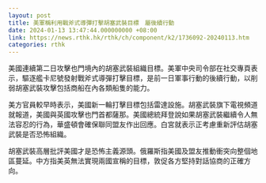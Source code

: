 ```yaml
---
layout: post
title: 美軍稱利用戰斧式導彈打擊胡塞武裝目標　屬後續行動
date: 2024-01-13 13:47:44.000000000 +08:00
link: https://news.rthk.hk/rthk/ch/component/k2/1736092-20240113.htm
categories: rthk
---
```


美國連續第二日攻擊也門境內的胡塞武裝組織目標。美軍中央司令部在社交專頁表示，驅逐艦卡尼號發射戰斧式導彈打擊目標，是前一日軍事行動的後續行動，以削弱胡塞武裝攻擊包括商船在內各類船隻的能力。

美方官員較早時表示，美國新一輪打擊目標包括雷達設施。胡塞武裝旗下電視頻道就報道，美國與英國攻擊也門首都薩那。美國總統拜登說如果胡塞武裝繼續令人無法容忍的行為，華盛頓會確保聯同盟友作出回應。白宮就表示正考慮重新評估胡塞武裝是否恐怖組織。

胡塞武裝高層批評美國才是恐怖主義源頭。俄羅斯指美國及盟友推動衝突向整個地區蔓延。中方指美英無法實現兩國宣稱的目標，敦促各方堅持對話協商的正確方向。
